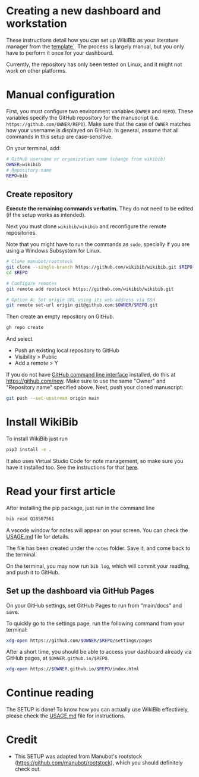 # Creating a new dashboard and workstation

These instructions detail how you can set up WikiBib as your literature manager from the [template`](https://github.com/wikibib/wikibib).
The process is largely manual, but you only have to perform it once for your dashboard. 

Currently, the repository has only been tested on Linux, and it might not work on other platforms. 

# Manual configuration

First, you must configure two environment variables (`OWNER` and `REPO`).
These variables specify the GitHub repository for the manuscript (i.e. `https://github.com/OWNER/REPO`).
Make sure that the case of `OWNER` matches how your username is displayed on GitHub.
In general, assume that all commands in this setup are case-sensitive.

On your terminal, add: 
```sh
# GitHub username or organization name (change from wikibib)
OWNER=wikibib
# Repository name
REPO=bib
```

## Create repository

**Execute the remaining commands verbatim.**
They do not need to be edited (if the setup works as intended).

Next you must clone `wikibib/wikibib` and reconfigure the remote repositories. 

Note that you might have to run the commands as `sudo`, specially if you are using a Windows Subsystem for Linux. 

```sh
# Clone manubot/rootstock
git clone --single-branch https://github.com/wikibib/wikibib.git $REPO
cd $REPO

# Configure remotes
git remote add rootstock https://github.com/wikibib/wikibib.git

# Option A: Set origin URL using its web address via SSH
git remote set-url origin git@github.com:$OWNER/$REPO.git
```

Then create an empty repository on GitHub. 

```sh
gh repo create
```
And select
 * Push an existing local repository to GitHub
 * Visibility  > Public
 * Add a remote > Y

If you do not have [GitHub command line interface](https://github.com/cli/cli) installed, do this at <https://github.com/new>. 
Make sure to use the same "Owner" and "Repository name" specified above. Next, push your cloned manuscript:

```sh
git push --set-upstream origin main
```

# Install WikiBib

To install WikiBib just run
```bash
pip3 install -e . 
```

It also uses Virtual Studio Code for note management, so make sure you have it installed too. 
See the instructions for that [here](https://code.visualstudio.com/docs/setup/linux).


# Read your first article

After installing the pip package, just run in the command line

```bash
bib read Q18507561
```

A vscode window for notes will appear on your screen.
You can check the [USAGE.md](./USAGE.md) file for details.

The file has been created under the `notes` folder. 
Save it, and come back to the terminal. 

On the terminal, you may now run `bib log`, which will commit your reading, and push it to GitHub.

## Set up the dashboard via GitHub Pages

On your GitHub settings, set GitHub Pages to run from "main/docs" and save.

To quickly go to the settings page, run the following command from your terminal:

```bash
xdg-open https://github.com/$OWNER/$REPO/settings/pages
```

After a short time, you should be able to access your dashboard already via GitHub pages, at `$OWNER.github.io/$REPO`. 

 ```bash
 xdg-open https://$OWNER.github.io/$REPO/index.html
 ```

# Continue reading

The SETUP is done! To know how you can actually use WikiBib effectively, please check the [USAGE.md](./USAGE.md) file for instructions.

# Credit

* This SETUP was adapted from Manubot's rootstock (<https://github.com/manubot/rootstock>), which you should definitely check out. 
